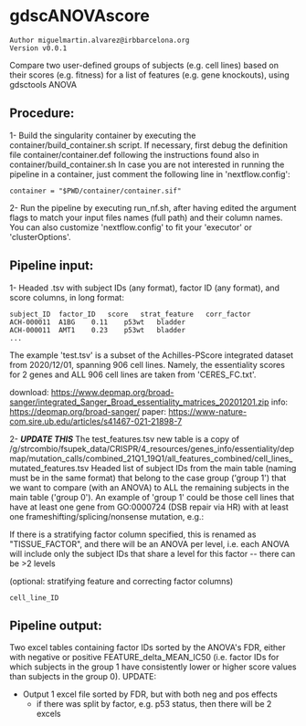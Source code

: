 # gdscANOVAscore
    Author miguelmartin.alvarez@irbbarcelona.org
    Version v0.0.1

Compare two user-defined groups of subjects (e.g. cell lines) based on their scores (e.g. fitness) for a list of features (e.g. gene knockouts), using gdsctools ANOVA



Procedure:
---------
1- Build the singularity container by executing the container/build_container.sh script.
If necessary, first debug the definition file container/container.def following the instructions found also in container/build_container.sh
In case you are not interested in running the pipeline in a container, just comment the following line in 'nextflow.config':

	container = "$PWD/container/container.sif"

2- Run the pipeline by executing run_nf.sh, after having edited the argument flags to match your input files names (full path) and their column names.
You can also customize 'nextflow.config' to fit your 'executor' or 'clusterOptions'.



Pipeline input:
--------------
1- Headed .tsv with subject IDs (any format), factor ID (any format), and score columns, in long format:

	subject_ID	factor_ID	score	strat_feature	corr_factor
	ACH-000011	A1BG	0.11	p53wt	bladder
	ACH-000011	AMT1	0.23	p53wt	bladder
	...

The example 'test.tsv' is a subset of the Achilles-PScore integrated dataset from 2020/12/01, spanning 906 cell lines.
Namely, the essentiality scores for 2 genes and ALL 906 cell lines are taken from 'CERES_FC.txt'.

download:	https://www.depmap.org/broad-sanger/integrated_Sanger_Broad_essentiality_matrices_20201201.zip
info: 		https://depmap.org/broad-sanger/
paper:		https://www-nature-com.sire.ub.edu/articles/s41467-021-21898-7


2- ***UPDATE THIS***
The test_features.tsv new table is a copy of
	/g/strcombio/fsupek_data/CRISPR/4_resources/genes_info/essentiality/depmap/mutation_calls/combined_21Q1_19Q1/all_features_combined/cell_lines_mutated_features.tsv
Headed list of subject IDs from the main table (naming must be in the same format) that belong to the case group ('group 1') that we want to compare (with an ANOVA) to ALL the remaining subjects in the main table ('group 0').
An example of 'group 1' could be those cell lines that have at least one gene from GO:0000724 (DSB repair via HR) with at least one frameshifting/splicing/nonsense mutation, e.g.:

If there is a stratifying factor column specified, this is renamed as "TISSUE_FACTOR", and there will be an ANOVA per level, i.e. each ANOVA will include only the subject IDs that share a level for this factor -- there can be >2 levels

(optional: stratifying feature and correcting factor columns)

	cell_line_ID



Pipeline output:
---------------
Two excel tables containing factor IDs sorted by the ANOVA's FDR, either with negative or positive FEATURE_delta_MEAN_IC50 (i.e. factor IDs for which subjects in the group 1 have consistently lower or higher score values than subjects in the group 0).
UPDATE:
- Output 1 excel file sorted by FDR, but with both neg and pos effects
	- if there was split by factor, e.g. p53 status, then there will be 2 excels
	
